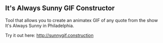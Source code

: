 ## It's Always Sunny GIF Constructor

Tool that allows you to create an animatex GIF of any quote from the show It's Always Sunny in Philadelphia.

Try it out here: http://sunnygif.construction
